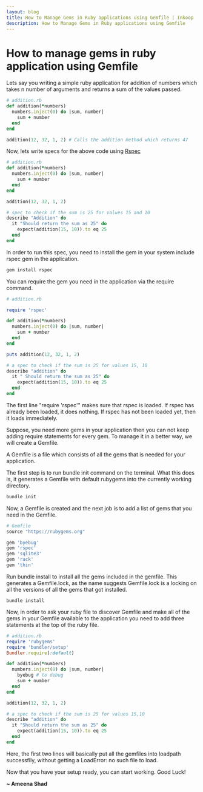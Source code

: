 ```yaml
---
layout: blog
title: How to Manage Gems in Ruby applications using Gemfile | Inkoop
description: How to Manage Gems in Ruby applications using Gemfile
---
```


# How to manage gems in ruby application using Gemfile

Lets say you writing a simple ruby application for addition of numbers which takes n number of arguments and returns a sum of the values passed.

```ruby
# addition.rb
def addition(*numbers)
  numbers.inject(0) do |sum, number|
    sum + number
  end
end

addition(12, 32, 1, 2) # Calls the addition method which returns 47
```

Now, lets write specs for the above code using [Rspec](http://rspec.info/)

```ruby
# addition.rb
def addition(*numbers)
  numbers.inject(0) do |sum, number|
    sum + number
  end
end

addition(12, 32, 1, 2)

# spec to check if the sum is 25 for values 15 and 10
describe "Addition" do
  it "Should return the sum as 25" do
    expect(addition(15, 10)).to eq 25
  end
end
```

In order to run this spec, you need to install the gem in your system include rspec gem in the application.

```bash
gem install rspec
```

You can require the gem you need in the application via the require command.

```ruby
# addition.rb

require 'rspec'

def addition(*numbers)
  numbers.inject(0) do |sum, number|
    sum + number
  end
end

puts addition(12, 32, 1, 2)

# a spec to check if the sum is 25 for values 15, 10
describe "addition" do
  it " Should return the sum as 25" do
    expect(addition(15, 10)).to eq 25
  end
end
```

The first line "require 'rspec'" makes sure that rspec is loaded. If rspec has already been loaded, it does nothing. If rspec has not been loaded yet, then it loads immediately.

Suppose, you need more gems in your application then you can not keep adding require statements for every gem. To manage it in a better way, we will create a Gemfile.

A Gemfile is a file which consists of all the gems that is needed for your application.

The first step is to run bundle init command on the terminal. What this does is, it generates a Gemfile with default rubygems into the currently working directory.

```bash
bundle init
```

Now, a Gemfile is created and the next job is to add a list of gems that you need in the Gemfile. 

```ruby
# Gemfile
source "https://rubygems.org"

gem 'byebug'
gem 'rspec'
gem 'sqlite3'
gem 'rack'
gem 'thin'
```

Run bundle install to install all the gems included in the gemfile. This generates a Gemfile.lock, as the name suggests Gemfile.lock is a locking on all the versions of all the gems that got installed.

```
bundle install
```

Now, in order to ask your ruby file to discover Gemfile and make all of the gems in your Gemfile available to the application you need to add three statements at the top of the ruby file.

```ruby
# addition.rb
require 'rubygems'
require 'bundler/setup'
Bundler.require(:default)

def addition(*numbers)
  numbers.inject(0) do |sum, number|
    byebug # to debug
    sum + number
  end
end

addition(12, 32, 1, 2)

# a spec to check if the sum is 25 for values 15,10
describe "addition" do
  it "Should return the sum as 25" do
    expect(addition(15, 10)).to eq 25
  end
end
```

Here, the first two lines will basically put all the gemfiles into loadpath successflly, without getting a LoadError: no such file to load.

Now that you have your setup ready, you can start working. Good Luck!

**~ Ameena Shad**
